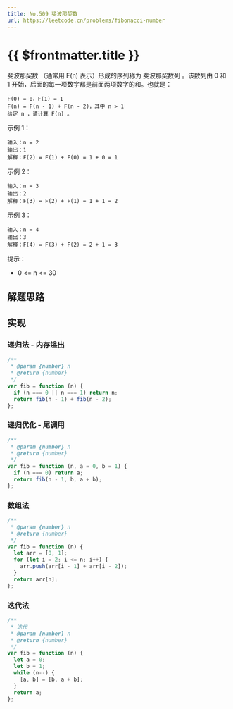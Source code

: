 ```yaml
---
title: No.509 斐波那契数
url: https://leetcode.cn/problems/fibonacci-number
---
```


# <a class='!no-underline' :href="$frontmatter.url" target="_blank">{{ $frontmatter.title }}</a>

斐波那契数 （通常用 F(n) 表示）形成的序列称为 斐波那契数列 。该数列由 0 和 1 开始，后面的每一项数字都是前面两项数字的和。也就是：

```text
F(0) = 0，F(1) = 1
F(n) = F(n - 1) + F(n - 2)，其中 n > 1
给定 n ，请计算 F(n) 。
```

示例 1：

```text
输入：n = 2
输出：1
解释：F(2) = F(1) + F(0) = 1 + 0 = 1
```

示例 2：

```text
输入：n = 3
输出：2
解释：F(3) = F(2) + F(1) = 1 + 1 = 2
```

示例 3：

```text
输入：n = 4
输出：3
解释：F(4) = F(3) + F(2) = 2 + 1 = 3
```

提示：

- 0 <= n <= 30

## 解题思路

## 实现

### 递归法 - 内存溢出

```js
/**
 * @param {number} n
 * @return {number}
 */
var fib = function (n) {
  if (n === 0 || n === 1) return n;
  return fib(n - 1) + fib(n - 2);
};
```

### 递归优化 - 尾调用

```js
/**
 * @param {number} n
 * @return {number}
 */
var fib = function (n, a = 0, b = 1) {
  if (n === 0) return a;
  return fib(n - 1, b, a + b);
};
```

### 数组法

```js
/**
 * @param {number} n
 * @return {number}
 */
var fib = function (n) {
  let arr = [0, 1];
  for (let i = 2; i <= n; i++) {
    arr.push(arr[i - 1] + arr[i - 2]);
  }
  return arr[n];
};
```

### 迭代法

```js
/**
 * 迭代
 * @param {number} n
 * @return {number}
 */
var fib = function (n) {
  let a = 0;
  let b = 1;
  while (n--) {
    [a, b] = [b, a + b];
  }
  return a;
};
```
